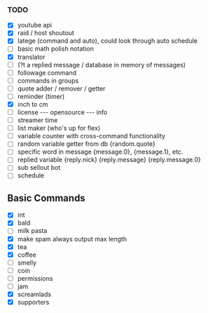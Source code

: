 ### TODO

- [x] youtube api
- [x] raid / host shoutout
- [x] latege (command and auto), could look through auto schedule
- [ ] basic math polish notation
- [x] translator
- [ ] (?t a replied message / database in memory of messages)
- [ ] followage command
- [ ] commands in groups
- [ ] quote adder / remover / getter
- [ ] reminder (timer)
- [x] inch to cm
- [ ] license --- opensource --- info
- [ ] streamer time
- [ ] list maker (who's up for flex)
- [ ] variable counter with cross-command functionality
- [ ] random variable getter from db {random.quote}
- [ ] specific word in message {message.0}, {message.1}, etc.
- [ ] replied variable {reply.nick} {reply.message} {reply.message.0}
- [ ] sub sellout bot
- [ ] schedule

## Basic Commands
- [x] int
- [x] bald
- [ ] milk pasta
- [x] make spam always output max length
- [x] tea
- [x] coffee
- [ ] smelly
- [ ] coin
- [ ] permissions
- [ ] jam
- [x] screamlads
- [x] supporters
